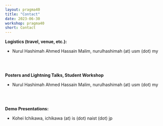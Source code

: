 ```yaml
---
layout: pragma40
title: "Contact"
date: 2023-06-30
workshop: pragma40
short: Contact
---
```


**Logistics (travel, venue, etc.):**<br>

-	Nurul Hashimah Ahmed Hassain Malim, nurulhashimah (at) usm (dot) my

<br> <br>

**Posters and Lightning Talks, Student Workshop**<br>

- Nurul Hashimah Ahmed Hassain Malim, nurulhashimah (at) usm (dot) my

<br> <br>

**Demo Presentations:**<br>
- Kohei Ichikawa, ichikawa (at) is (dot) naist (dot) jp

